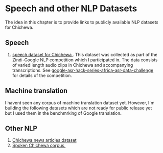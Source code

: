 # Speech and other NLP Datasets
The idea in this chapter is to provide links to publicly available NLP datasets for Chichewa.
## Speech
1. [speech dataset for Chichewa
](https://doi.org/10.5281/zenodo.6595625). This dataset was collected as part of the Zindi-Google NLP competition which I participated in. The data consists of varied length audio clips in Chichewa and accompanying transcriptions. See [google-asr-hack-series-africa-asr-data-challenge](https://zindi.africa/competitions/google-asr-hack-series-africa-asr-data-challenge) for details of the competition. 

## Machine translation
I havent seen any corpus of machine translation dataset yet. However, I'm building the following datasets which are not ready for public release yet but I used them in the benchmrking of Google translation.

## Other NLP
1. [Chichewa news articles dataset](https://doi.org/10.5281/zenodo.4315018)
2. [Spoken Chichewa corpus.](https://doi.org/10.5281/zenodo.3731994) 


